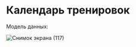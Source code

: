 # Календарь тренировок

Модель данных:


![Снимок экрана (117)](https://user-images.githubusercontent.com/89920118/227264478-9c1571f9-6c8a-4769-ba3d-ef254f9f35bc.png)
